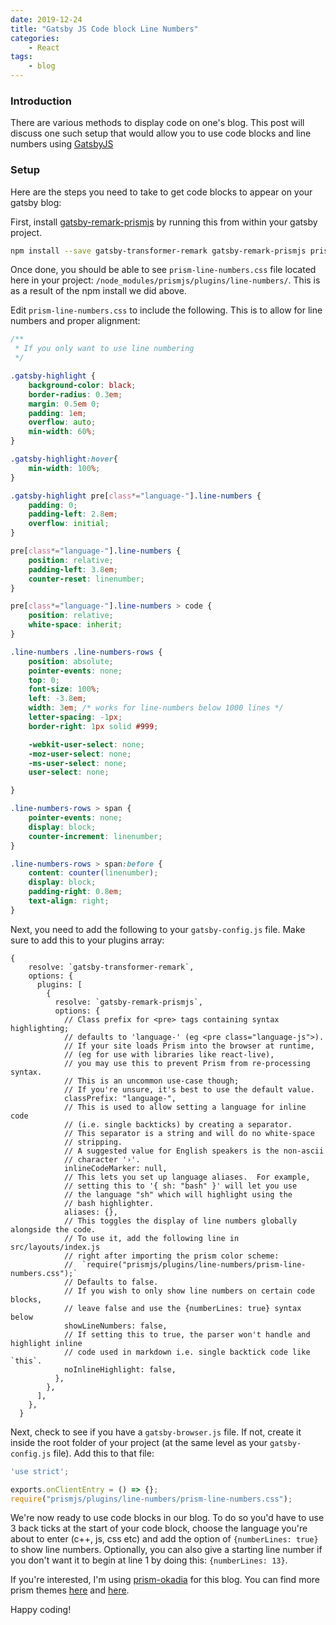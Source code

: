```yaml
---
date: 2019-12-24
title: "Gatsby JS Code block Line Numbers"
categories: 
    - React
tags:
    - blog
---
```


### Introduction

There are various methods to display code on one's blog. This post will discuss one such setup that would allow you to use code blocks and line numbers using [GatsbyJS](https://www.gatsbyjs.org/)

### Setup

Here are the steps you need to take to get code blocks to appear on your gatsby blog:

First, install [gatsby-remark-prismjs](https://www.gatsbyjs.org/packages/gatsby-remark-prismjs/) by running this from within your gatsby project. 
```bash
npm install --save gatsby-transformer-remark gatsby-remark-prismjs prismjs
```

Once done, you should be able to see `prism-line-numbers.css` file located here in your project: `/node_modules/prismjs/plugins/line-numbers/`. This is as a result of the npm install we did above.

Edit `prism-line-numbers.css` to include the following. This is to allow for line numbers and proper alignment:

```css
/**
 * If you only want to use line numbering
 */

.gatsby-highlight {
	background-color: black;
	border-radius: 0.3em;
	margin: 0.5em 0;
	padding: 1em;
	overflow: auto;
	min-width: 60%;
}

.gatsby-highlight:hover{
	min-width: 100%;
}

.gatsby-highlight pre[class*="language-"].line-numbers {
	padding: 0;
	padding-left: 2.8em;
	overflow: initial;
}

pre[class*="language-"].line-numbers {
	position: relative;
	padding-left: 3.8em;
	counter-reset: linenumber;
}

pre[class*="language-"].line-numbers > code {
	position: relative;
	white-space: inherit;
}

.line-numbers .line-numbers-rows {
	position: absolute;
	pointer-events: none;
	top: 0;
	font-size: 100%;
	left: -3.8em;
	width: 3em; /* works for line-numbers below 1000 lines */
	letter-spacing: -1px;
	border-right: 1px solid #999;

	-webkit-user-select: none;
	-moz-user-select: none;
	-ms-user-select: none;
	user-select: none;

}

.line-numbers-rows > span {
	pointer-events: none;
	display: block;
	counter-increment: linenumber;
}

.line-numbers-rows > span:before {
	content: counter(linenumber);
	display: block;
	padding-right: 0.8em;
	text-align: right;
}

```

Next, you need to add the following to your `gatsby-config.js` file. Make sure to add this to your plugins array:

```javascript{numberLines: true}
{
    resolve: `gatsby-transformer-remark`,
    options: {
      plugins: [
        {
          resolve: `gatsby-remark-prismjs`,
          options: {
            // Class prefix for <pre> tags containing syntax highlighting;
            // defaults to 'language-' (eg <pre class="language-js">).
            // If your site loads Prism into the browser at runtime,
            // (eg for use with libraries like react-live),
            // you may use this to prevent Prism from re-processing syntax.
            // This is an uncommon use-case though;
            // If you're unsure, it's best to use the default value.
            classPrefix: "language-",
            // This is used to allow setting a language for inline code
            // (i.e. single backticks) by creating a separator.
            // This separator is a string and will do no white-space
            // stripping.
            // A suggested value for English speakers is the non-ascii
            // character '›'.
            inlineCodeMarker: null,
            // This lets you set up language aliases.  For example,
            // setting this to '{ sh: "bash" }' will let you use
            // the language "sh" which will highlight using the
            // bash highlighter.
            aliases: {},
            // This toggles the display of line numbers globally alongside the code.
            // To use it, add the following line in src/layouts/index.js
            // right after importing the prism color scheme:
            //  `require("prismjs/plugins/line-numbers/prism-line-numbers.css");`
            // Defaults to false.
            // If you wish to only show line numbers on certain code blocks,
            // leave false and use the {numberLines: true} syntax below
            showLineNumbers: false,
            // If setting this to true, the parser won't handle and highlight inline
            // code used in markdown i.e. single backtick code like `this`.
            noInlineHighlight: false,
          },
        },
      ],
    },
  }
```

Next, check to see if you have a `gatsby-browser.js` file. If not, create it inside the root folder of your project (at the same level as your `gatsby-config.js` file). Add this to that file:

```js
'use strict';

exports.onClientEntry = () => {};
require("prismjs/plugins/line-numbers/prism-line-numbers.css");
``` 

We're now ready to use code blocks in our blog. To do so you'd have to use 3 back ticks at the start of your code block, choose the language you're about to enter (c++, js, css etc) and add the option of `{numberLines: true}` to show line numbers. Optionally, you can also give a starting line number if you don't want it to begin at line 1 by doing this: `{numberLines: 13}`.

If you're interested, I'm using [prism-okadia](https://github.com/ocodia/okaidia-prismjs-theme/blob/master/okaidia.css) for this blog. You can find more prism themes [here](https://github.com/PrismJS/prism-themes/tree/master/themes) and [here](https://github.com/PrismJS/prism/).

Happy coding!